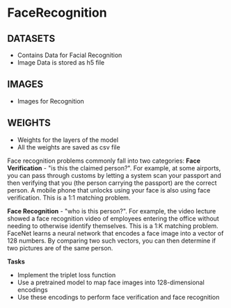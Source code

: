 # FaceRecognition

## DATASETS
- Contains Data for Facial Recognition
- Image Data is stored as h5 file


## IMAGES
- Images for Recognition

## WEIGHTS
- Weights for the layers of the model
- All the weights are saved as csv file



Face recognition problems commonly fall into two categories:
**Face Verification** - "is this the claimed person?". For example, at some airports, you can pass through customs by letting a system scan your passport and then verifying that you (the person carrying the passport) are the correct person. A mobile phone that unlocks using your face is also using face verification. This is a 1:1 matching problem.

**Face Recognition** - "who is this person?". For example, the video lecture showed a face recognition video of  employees entering the office without needing to otherwise identify themselves. This is a 1:K matching problem.
FaceNet learns a neural network that encodes a face image into a vector of 128 numbers. By comparing two such vectors, you can then determine if two pictures are of the same person.

**Tasks**
- Implement the triplet loss function
- Use a pretrained model to map face images into 128-dimensional encodings
- Use these encodings to perform face verification and face recognition



